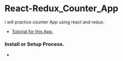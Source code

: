 # React-Redux_Counter_App
i will practice counter App using react and redux.

- [Tutorial for this App.](https://youtu.be/paY1O3oD3gg?si=OEXbhwq5pad3Kk6X)

### Install or Setup Process.
- 